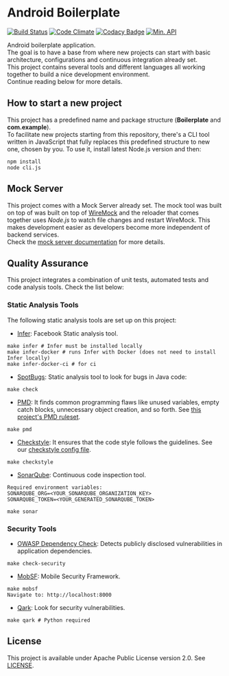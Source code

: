 # Android Boilerplate  
[![Build Status](https://travis-ci.org/vitorsalgado/android-boilerplate.svg?branch=master)](https://travis-ci.org/vitorsalgado/android-boilerplate)
[![Code Climate](https://codeclimate.com/github/vitorsalgado/android-boilerplate/badges/gpa.svg)](http://hits.dwyl.io/vitorsalgado/android-boilerplate)
[![Codacy Badge](https://api.codacy.com/project/badge/Grade/364ca80bee68464f9c4291106b1959ef)](https://www.codacy.com/app/vitorsalgado/android-boilerplate?utm_source=github.com&amp;utm_medium=referral&amp;utm_content=vitorsalgado/android-boilerplate&amp;utm_campaign=Badge_Grade)
[![Min. API](https://img.shields.io/badge/API-21%2B-blue.svg?style=flat)](https://android-arsenal.com/api?level=21) 

Android boilerplate application.  
The goal is to have a base from where new projects can start with basic architecture, configurations and continuous integration already set.  
This project contains several tools and different languages all working together to build a nice development environment.  
Continue reading below for more details.

## How to start a new project
This project has a predefined name and package structure (__Boilerplate__ and __com.example__).  
To facilitate new projects starting from this repository, 
there's a CLI tool written in JavaScript that fully replaces this predefined structure to new one, chosen by you. 
To use it, install latest Node.js version and then:
```
npm install
node cli.js
```

## Mock Server
This project comes with a Mock Server already set. The mock tool was built on top of was built on top of [WireMock](http://wiremock.org/) and 
the reloader that comes together uses *Node.js* to watch file changes and restart WireMock.
This makes development easier as developers become more independent of backend services.  
Check the [mock server documentation](/mock-toolkit/README.md) for more details.

## Quality Assurance
This project integrates a combination of unit tests, automated tests and code analysis tools. 
Check the list below:  

### Static Analysis Tools 
The following static analysis tools are set up on this project:

* [Infer](http://fbinfer.com/): Facebook Static analysis tool.
```
make infer # Infer must be installed locally
make infer-docker # runs Infer with Docker (does not need to install Infer locally)
make infer-docker-ci # for ci
```

* [SpotBugs](https://github.com/spotbugs/spotbugs): Static analysis tool to look for bugs in Java code:
```
make check
```

* [PMD](https://pmd.github.io/): It finds common programming flaws like unused variables, empty catch blocks, unnecessary object creation, and so forth. See [this project's PMD ruleset](tools/linters/pmd-ruleset.xml).
``` 
make pmd
```

* [Checkstyle](http://checkstyle.sourceforge.net/): It ensures that the code style follows the guidelines. See our [checkstyle config file](tools/linters/checkstyle.xml).
```
make checkstyle
```

* [SonarQube](https://www.sonarqube.org/): Continuous code inspection tool.
```
Required environment variables:
SONARQUBE_ORG=<YOUR_SONARQUBE_ORGANIZATION_KEY>
SONARQUBE_TOKEN=<YOUR_GENERATED_SONARQUBE_TOKEN>

make sonar
```

### Security Tools

* [OWASP Dependency Check](https://github.com/jeremylong/DependencyCheck): Detects publicly disclosed vulnerabilities in application dependencies.
```
make check-security
```

* [MobSF](https://github.com/MobSF/Mobile-Security-Framework-MobSF): Mobile Security Framework.
```
make mobsf
Navigate to: http://localhost:8000
```

* [Qark](https://github.com/linkedin/qark): Look for security vulnerabilities.
```
make qark # Python required
```

## License
This project is available under Apache Public License version 2.0. See [LICENSE](LICENSE).

